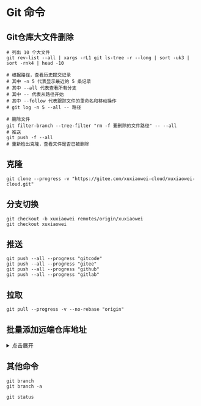# Git 命令

## Git仓库大文件删除

```shell
# 列出 10 个大文件
git rev-list --all | xargs -rL1 git ls-tree -r --long | sort -uk3 | sort -rnk4 | head -10

# 根据路径，查看历史提交记录
# 其中 -n 5 代表显示最近的 5 条记录
# 其中 --all 代表查看所有分支
# 其中 -- 代表从路径开始
# 其中 --follow 代表跟踪文件的重命名和移动操作
# git log -n 5 --all -- 路径

# 删除文件
git filter-branch --tree-filter "rm -f 要删除的文件路径" -- --all
# 推送
git push -f --all
# 重新检出克隆，查看文件是否已被删除
```

## 克隆

```shell
git clone --progress -v "https://gitee.com/xuxiaowei-cloud/xuxiaowei-cloud.git"
```

## 分支切换

```shell
git checkout -b xuxiaowei remotes/origin/xuxiaowei
git checkout xuxiaowei
```

## 推送

```shell
git push --all --progress "gitcode"
git push --all --progress "gitee"
git push --all --progress "github"
git push --all --progress "gitlab"
```

## 拉取

```shell
git pull --progress -v --no-rebase "origin"
```

## 批量添加远端仓库地址

<details>
<summary>点击展开</summary>
git remote add gitee https://gitee.com/xuxiaowei-cloud/xuxiaowei-cloud.git

git remote add gitlab https://gitlab.com/xuxiaowei-cloud/xuxiaowei-cloud.git

git remote add jihulab https://jihulab.com/xuxiaowei-cloud/xuxiaowei-cloud.git

git remote add github https://github.com/xuxiaowei-cloud/xuxiaowei-cloud.git

git remote add gitcode https://gitcode.net/xuxiaowei-cloud/xuxiaowei-cloud.git

git remote add gitlink https://gitlink.org.cn/xuxiaowei-cloud/xuxiaowei-cloud.git
</details>

## 其他命令

```shell
git branch
git branch -a

git status
```
